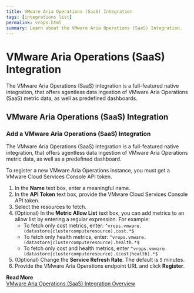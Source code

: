 ```yaml
---
title: VMware Aria Operations (SaaS) Integration
tags: [integrations list]
permalink: vrops.html
summary: Learn about the VMware Aria Operations (SaaS) Integration.
---
```

# VMware Aria Operations (SaaS) Integration

The VMware Aria Operations (SaaS) integration is a full-featured native integration, that offers agentless data ingestion of VMware Aria Operations (SaaS) metric data, as well as predefined dashboards.
## VMware Aria Operations (SaaS) Integration



### Add a VMware Aria Operations (SaaS) Integration

The VMware Aria Operations (SaaS) integration is a full-featured native integration, that offers agentless data ingestion of VMware Aria Operations metric data, as well as a predefined dashboard.

To register a new VMware Aria Operations instance, you must get a VMware Cloud Services Console API token. 

1. In the **Name** text box, enter a meaningful name.
2. In the **API Token** text box, provide the VMware Cloud Services Console API token.
3. Select the resources to fetch.
4. (Optional) In the **Metric Allow List** text box, you can add metrics to an allow list by entering a regular expression. For example:
   * To fetch only cost metrics, enter: <code>^vrops.vmware.(datastore|clustercomputeresource).cost.*$</code>
   * To fetch only health metrics, enter: <code>^vrops.vmware.(datastore|clustercomputeresource).health.*$</code>
   * To fetch only cost and health metrics, enter <code>^vrops.vmware.(datastore|clustercomputeresource).(cost|health).*$</code>
5. (Optional) Change the **Service Refresh Rate**. The default is `5` minutes.
6. Provide the VMware Aria Operations endpoint URL and click **Register**.

**Read More**<br/>
  [VMware Aria Operations (SaaS) Integration Overview](https://docs.wavefront.com/integrations_vrops.html)





